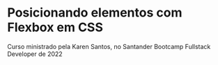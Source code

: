 # Posicionando elementos com Flexbox em CSS

Curso ministrado pela Karen Santos, no Santander Bootcamp Fullstack Developer de 2022 